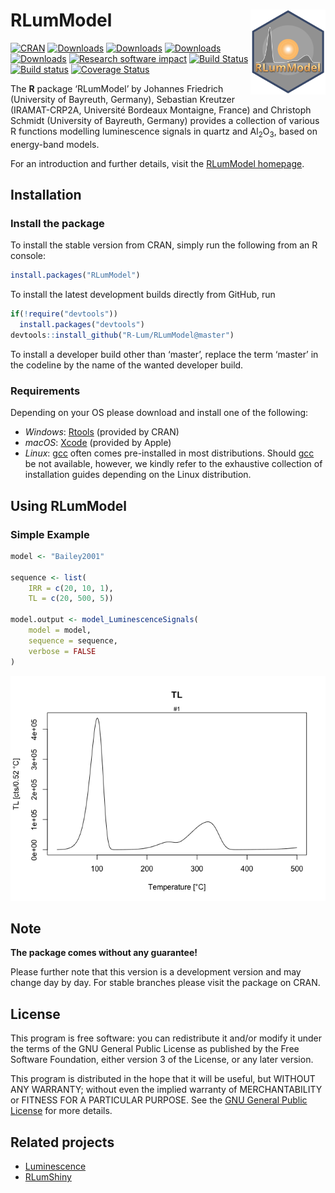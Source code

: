 




<!-- README.md was auto-generated by README.Rmd. Please DO NOT edit by hand!-->

# RLumModel <img width=120px src="man/figures/RLumModel_Logo.svg" align="right" />

[![CRAN](http://www.r-pkg.org/badges/version/RLumModel)](https://CRAN.R-project.org/package=RLumModel)
[![Downloads](http://cranlogs.r-pkg.org/badges/grand-total/RLumModel)](https://www.r-pkg.org/pkg/RLumModel)
[![Downloads](http://cranlogs.r-pkg.org/badges/RLumModel)](https://www.r-pkg.org/pkg/RLumModel)
[![Downloads](http://cranlogs.r-pkg.org/badges/last-week/RLumModel)](https://www.r-pkg.org/pkg/RLumModel)
[![Downloads](http://cranlogs.r-pkg.org/badges/last-day/RLumModel)](https://www.r-pkg.org/pkg/RLumModel)
[![Research software
impact](http://depsy.org/api/package/cran/RLumModel/badge.svg)](http://depsy.org/package/r/RLumModel)
[![Build
Status](https://travis-ci.org/R-Lum/RLumModel.svg?branch=master)](https://travis-ci.org/R-Lum/RLumModel)
[![Build
status](https://ci.appveyor.com/api/projects/status/42umfq97ifr021mk/branch/master?svg=true)](https://ci.appveyor.com/project/RLumSK/rlummodel/branch/master)
[![Coverage
Status](https://img.shields.io/codecov/c/github/R-Lum/RLumModel.svg)](https://codecov.io/github/R-Lum/RLumModel?branch=master)

The **R** package ‘RLumModel’ by Johannes Friedrich (University of
Bayreuth, Germany), Sebastian Kreutzer (IRAMAT-CRP2A, Université
Bordeaux Montaigne, France) and Christoph Schmidt (University of
Bayreuth, Germany) provides a collection of various R functions
modelling luminescence signals in quartz and
Al<sub>2</sub>O<sub>3</sub>, based on energy-band models.

For an introduction and further details, visit the [RLumModel
homepage](http://r-lum.github.io/RLumModel/).

## Installation

### Install the package

To install the stable version from CRAN, simply run the following from
an R console:

``` r
install.packages("RLumModel")
```

To install the latest development builds directly from GitHub, run

``` r
if(!require("devtools"))
  install.packages("devtools")
devtools::install_github("R-Lum/RLumModel@master")
```

To install a developer build other than ‘master’, replace the term
‘master’ in the codeline by the name of the wanted developer build.

### Requirements

Depending on your OS please download and install one of the following:

-   *Windows*: [Rtools](https://cran.r-project.org/bin/windows/Rtools/)
    (provided by CRAN)
-   *macOS*: [Xcode](https://developer.apple.com/xcode/) (provided by
    Apple)
-   *Linux*: [gcc](https://gcc.gnu.org) often comes pre-installed in
    most distributions. Should [gcc](https://gcc.gnu.org) be not
    available, however, we kindly refer to the exhaustive collection of
    installation guides depending on the Linux distribution.

## Using RLumModel

### Simple Example

``` r
model <- "Bailey2001"

sequence <- list(
    IRR = c(20, 10, 1),
    TL = c(20, 500, 5))
    
model.output <- model_LuminescenceSignals(
    model = model,
    sequence = sequence,
    verbose = FALSE
)
```

![](man/figures/README-unnamed-chunk-4-1.png)<!-- -->

## Note

**The package comes without any guarantee!**

Please further note that this version is a development version and may
change day by day. For stable branches please visit the package on CRAN.

## License

This program is free software: you can redistribute it and/or modify it
under the terms of the GNU General Public License as published by the
Free Software Foundation, either version 3 of the License, or any later
version.

This program is distributed in the hope that it will be useful, but
WITHOUT ANY WARRANTY; without even the implied warranty of
MERCHANTABILITY or FITNESS FOR A PARTICULAR PURPOSE. See the [GNU
General Public
License](https://github.com/R-Lum/RLumModel/blob/master/LICENSE) for
more details.

## Related projects

-   [Luminescence](https://github.com/R-Lum/Luminescence)
-   [RLumShiny](https://github.com/tzerk/RLumShiny)
